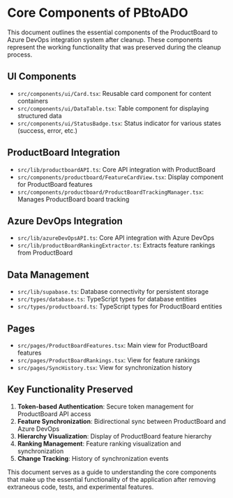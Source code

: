# Core Components of PBtoADO

This document outlines the essential components of the ProductBoard to Azure DevOps integration system after cleanup. These components represent the working functionality that was preserved during the cleanup process.

## UI Components

- `src/components/ui/Card.tsx`: Reusable card component for content containers
- `src/components/ui/DataTable.tsx`: Table component for displaying structured data
- `src/components/ui/StatusBadge.tsx`: Status indicator for various states (success, error, etc.)

## ProductBoard Integration

- `src/lib/productboardAPI.ts`: Core API integration with ProductBoard
- `src/components/productboard/FeatureCardView.tsx`: Display component for ProductBoard features
- `src/components/productboard/ProductBoardTrackingManager.tsx`: Manages ProductBoard board tracking

## Azure DevOps Integration 

- `src/lib/azureDevOpsAPI.ts`: Core API integration with Azure DevOps
- `src/lib/productBoardRankingExtractor.ts`: Extracts feature rankings from ProductBoard

## Data Management

- `src/lib/supabase.ts`: Database connectivity for persistent storage
- `src/types/database.ts`: TypeScript types for database entities
- `src/types/productboard.ts`: TypeScript types for ProductBoard entities

## Pages

- `src/pages/ProductBoardFeatures.tsx`: Main view for ProductBoard features
- `src/pages/ProductBoardRankings.tsx`: View for feature rankings
- `src/pages/SyncHistory.tsx`: View for synchronization history

## Key Functionality Preserved

1. **Token-based Authentication**: Secure token management for ProductBoard API access
2. **Feature Synchronization**: Bidirectional sync between ProductBoard and Azure DevOps
3. **Hierarchy Visualization**: Display of ProductBoard feature hierarchy
4. **Ranking Management**: Feature ranking visualization and synchronization
5. **Change Tracking**: History of synchronization events

This document serves as a guide to understanding the core components that make up the essential functionality of the application after removing extraneous code, tests, and experimental features.
